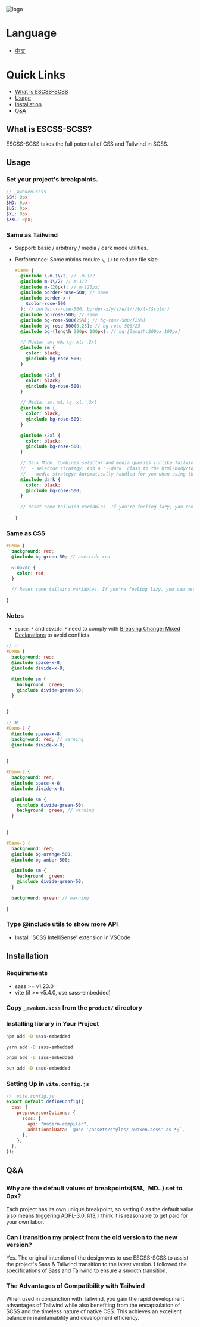 ![logo](https://github.com/ESCSS-labs/ESCSS/blob/main/assets/logo.png)

# Language

- [中文](./README-zh.md)

# Quick Links

- [What is ESCSS-SCSS](#what-is-escss-scss)
- [Usage](#usage)
- [Installation](#installation)
- [Q&A](#qa)

## What is ESCSS-SCSS?

ESCSS-SCSS takes the full potential of CSS and Tailwind in SCSS.

## Usage

### Set your project's breakpoints.

```scss
// _awaken.scss
$SM: 0px;
$MD: 0px;
$LG: 0px;
$XL: 0px;
$XXL: 0px;
```

### Same as Tailwind

- Support: basic / arbitrary / media / dark mode utilities.
- Performance: Some mixins require `\`, `()` to reduce file size.

  ```scss
  #Demo {
    @include \-m-1\/2; // -m-1/2
    @include m-1\/2; // m-1/2
    @include m-(20px); // m-[20px]
    @include border-rose-500; // same
    @include border-x-(
      $color-rose-500
    ); // border-x-rose-500, border-x/y/s/e/t/r/b/l-($color)
    @include bg-rose-500; // same
    @include bg-rose-500(25%); // bg-rose-500/[25%]
    @include bg-rose-500(0.25); // bg-rose-500/25
    @include bg-(length 200px 100px); // bg-[length:200px_100px]

    // Media: sm、md、lg、xl、\2xl
    @include sm {
      color: black;
      @include bg-rose-500;
    }

    @include \2xl {
      color: black;
      @include bg-rose-500;
    }

    // Media: sm、md、lg、xl、\2xl
    @include sm {
      color: black;
      @include bg-rose-500;
    }

    @include \2xl {
      color: black;
      @include bg-rose-500;
    }

    // Dark Mode: Combines selector and media queries (unlike Tailwind)
    //  - selector strategy: Add a '--dark' class to the html/body/top level, and toggle the class using JavaScript.
    //  - media strategy: Automatically handled for you when using the @include dark. Only be triggered if the user has set their browser to dark mode.
    @include dark {
      color: black;
      @include bg-rose-500;
    }

    // Reset some tailwind variables. If you're feeling lazy, you can use it in every ID/Class (recommended).
    
  }
  ```

### Same as CSS

```scss
#Demo {
  background: red;
  @include bg-green-50; // override red

  &:hover {
    color: red;
  }

  // Reset some tailwind variables. If you're feeling lazy, you can use it in every ID/Class (recommended).
  
}
```

### Notes

- `space-*` and `divide-*` need to comply with [Breaking Change: Mixed Declarations](https://sass-lang.com/documentation/breaking-changes/mixed-decls/) to avoid conflicts.

```scss
// ✅
#Demo {
  background: red;
  @include space-x-8;
  @include divide-x-8;

  @include sm {
    background: green;
    @include divide-green-50;
  }

  
}

// ❌
#Demo-1 {
  @include space-x-8;
  background: red; // warning
  @include divide-x-8;

  
}

#Demo-2 {
  background: red;
  @include space-x-8;
  @include divide-x-8;

  @include sm {
    @include divide-green-50;
    background: green; // warning
  }

  
}

#Demo-3 {
  background: red;
  @include bg-orange-500;
  @include bg-amber-500;

  @include sm {
    background: green;
    @include divide-green-50;
  }

  background: green; // warning
  
}
```

### Type @include utils to show more API

- Install 'SCSS IntelliSense' extension in VSCode

## Installation

### Requirements

- sass >= v1.23.0
- vite (if >= v5.4.0, use sass-embedded)

### Copy `_awaken.scss` from the `product/` directory

### Installing library in Your Project

```bash
npm add -D sass-embedded
```

```bash
yarn add -D sass-embedded
```

```bash
pnpm add -D sass-embedded
```

```bash
bun add -D sass-embedded
```

### Setting Up in `vite.config.js`

```js
//  vite.config.js
export default defineConfig({
  css: {
    preprocessorOptions: {
      scss: {
        api: "modern-compiler",
        additionalData: `@use '/assets/styles/_awaken.scss' as *;`,
      },
    },
  },
});
```

## Q&A

### Why are the default values of breakpoints($SM、$MD..) set to 0px?

Each project has its own unique breakpoint, so setting 0 as the default value also means triggering [AGPL-3.0, §13](https://www.gnu.org/licenses/agpl-3.0.en.html), I think it is reasonable to get paid for your own labor.

### Can I transition my project from the old version to the new version?

Yes. The original intention of the design was to use ESCSS-SCSS to assist the project's Sass & Tailwind transition to the latest version. I followed the specifications of Sass and Tailwind to ensure a smooth transition.

### The Advantages of Compatibility with Tailwind

When used in conjunction with Tailwind, you gain the rapid development advantages of Tailwind while also benefiting from the encapsulation of SCSS and the timeless nature of native CSS. This achieves an excellent balance in maintainability and development efficiency.